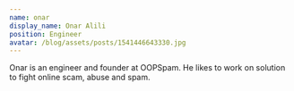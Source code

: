 ```yaml
---
name: onar
display_name: Onar Alili
position: Engineer
avatar: /blog/assets/posts/1541446643330.jpg
---
```

Onar is an engineer and founder at OOPSpam. He likes to work on solution to fight online scam, abuse and spam.
